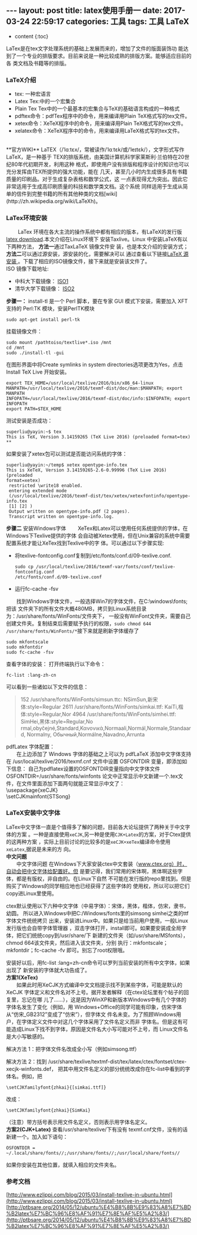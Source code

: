 --- layout: post
title:  latex使用手册一
date: 2017-03-24 22:59:17
categories: 工具 
tags:  工具 LaTeX
---
* content
{:toc}  
  
LaTex是在tex文字处理系统的基础上发展而来的，增加了文件的版面装饰功
能达到了一个专业的排版要求。目前来说是一种比较成熟的排版方案。能够适应目前的各
类文档及书籍等的排版。





### LaTeX介绍
* tex: 一种宏语言
* Latex Tex:中的一个宏集合 
* Plain Tex Tex中的一个最基本的宏集合与TeX的基础语言构成的一种格式
* pdftex命令：pdfTex程序中的命令，用来编译用Plain TeX格式写的tex文件。
* xetex命令：XeTeX程序中的命令，用来编译用Plain TeX格式写的tex文件。
* xelatex命令：XeTeX程序中的命令，用来编译用LaTeX格式写的tex文件。
<br/>
**官方WIKI**
LaTEX（/ˈlɑːtɛx/，常被读作/ˈlɑːtɛk/或/ˈleɪtɛk/），文字形式写作LaTeX，是一种基于
TEX的排版系统，由美国计算机科学家莱斯利·兰伯特在20世纪80年代初期开发，利用这种
格式，即使用户没有排版和程序设计的知识也可以充分发挥由TEX所提供的强大功能，能在
几天，甚至几小时内生成很多具有书籍质量的印刷品。对于生成复杂表格和数学公式，这
一点表现得尤为突出。因此它非常适用于生成高印刷质量的科技和数学类文档。这个系统
同样适用于生成从简单的信件到完整书籍的所有其他种类的文档[wiki](http://zh.wikipedia.org/wiki/LaTeXh)。

### LaTex环境安装

&emsp;&emsp; LaTex 环境在各大主流的操作系统中都有相应的版本，有LaTeX的发行版
[latex download](http://math.ecnu.edu.cn/~latex/soft.html).本文介绍在Linux环境下
安装Taxlive。Linux 中安装LaTeX有以下两种方法， **方法一**通过TaxLaTeX 镜像文件安
装，也是本文介绍的安装方式； **方法二**可以通过源安装，源安装的化，需要解决可以
通过查看以下链接[LaTeX 源安装
](http://ptbsare.org/2014/05/12/ubuntu%E4%B8%8B%E9%83%A8%E7%BD%B2latex%E7%BC%96%E8%AF%91%E7%8E%AF%E5%A2%83/)。下载了相应的ISO镜像文件，接下来就是安装该文件了。  
ISO 镜像下载地址:  
* 中科大下载镜像：
    [ISO1](http://mirrors.ustc.edu.cn/CTAN/systems/texlive/Images/)
* 清华大学下载镜像：
    [ISO2](https://mirrors.tuna.tsinghua.edu.cn/CTAN/systems/texlive/Images/)

**步骤一：**
install-tl 是一个 Perl 脚本，要在专家 GUI 模式下安装，需要加入 XFT 支持的
Perl:TK 模块，安装PerlTK模块  
```shell
sudo apt-get install perl-tk
```
挂载镜像文件：  
```shell
sudo mount /pathtoiso/textlive*.iso /mnt
cd /mnt
sudo ./install-tl -gui
```
在图形界面中将Create symlinks in system directories选项更改为Yes，点击 Install
TeX Live 开始安装。  
```shell
export TEX_HOME=/usr/local/texlive/2016/bin/x86_64-linux
MANPATH=/usr/local/texlive/2016/texmf-dist/doc/man:$MANPATH; export MANPATH
INFOPATH=/usr/local/texlive/2016/texmf-dist/doc/info:$INFOPATH; export INFOPATH
export PATH=$TEX_HOME
```
测试安装是否成功：  
```shell
superliu@yayin:~$ tex
This is TeX, Version 3.14159265 (TeX Live 2016) (preloaded format=tex)
**
```
如果安装了xetex包可以测试是否能访问系统的字体：  
```shell
superliu@yayin:~/temp$ xetex opentype-info.tex
This is XeTeX, Version 3.14159265-2.6-0.99996 (TeX Live 2016) (preloaded
format=xetex)
 restricted \write18 enabled.
 entering extended mode
 (/usr/local/texlive/2016/texmf-dist/tex/xetex/xetexfontinfo/opentype-info.tex
 [1] [2] )
 Output written on opentype-info.pdf (2 pages).
 Transcript written on opentype-info.log.
```
**步骤二** 安装Windows字体
&emsp;&emsp;XeTex和Latex可以使用任何系统提供的字体，在Windows下Texlive提供的字体
会自动被Xetex使用，但在Unix兼容的系统中需要配置系统才能让XeTex找到Texlive中的字
体。可以通过以下步骤实现:  
* 将texlive-fontconfig.conf复制到/etc/fonts/conf.d/09-texlive.conf.
    ```shell
    sudo cp /usr/local/texlive/2016/texmf-var/fonts/conf/texlive-fontconfig.conf
    /etc/fonts/conf.d/09-texlive.conf
    ```
* 运行fc-cache -fsv

&emsp;&emsp;找到Windows字体文件，一般选择Win7的字体文件，在C:\windows\fonts;把该
文件夹下的所有文件大概480MB，拷贝到Linux系统目录为：/usr/share/fonts/WinFonts/文件夹下，
一般没有WinFont文件夹，需要自己创建文件夹。复制结束后需要赋予执行的权限，`sudo chmod 644 /usr/share/fonts/WinFonts/*`接下来就是刷新字体缓存了  
```shell
sudo mkfontscale
sudo mkfontdir
sudo fc-cache -fsv
```
查看字体的安装：
打开终端执行以下命令：  
```shell
fc-list :lang-zh-cn
```
可以看到一些诸如以下文件的信息：  
>  152 /usr/share/fonts/WinFonts/simsun.ttc: NSimSun,新宋体:style=Regular
>2611 /usr/share/fonts/WinFonts/simkai.ttf: KaiTi,楷体:style=Regular,Nor
>4964 /usr/share/fonts/WinFonts/simhei.ttf: SimHei,黑体:style=Regular,No
> rmal,obyčejné,Standard,Κανονικά,Normaali,Normál,Normale,Standaard,     Normalny,
> Обычный,Normálne,Navadno,Arrunta

pdfLatex 字体配置：  
&emsp;&emsp;在上边添加了 Windows 字体的基础之上可以为 pdfLaTeX 添加中文字体支持在 /usr/local/texlive/2016/texmf.cnf 文件中设置 OSFONTDIR 变量，即添加如下信息：
自己为pdflatex设置的OSFONTDIR变量指向中文字体文件
OSFONTDIR=/usr/share/fonts/winfonts
论文中正常显示中文新建一个.tex文件，在文件里面添加下面两句就能正常显示中文了：  
\usepackage{xeCJK}  
\setCJKmainfont{STSong}

### LaTeX安装中文字体

LaTex中文字体一直是个值得多了解的问题，目前各大论坛提供了两种关于中文字体的方案
。一种是直接使用`xeCJK`,另一种是使用`CJK+Latex`的方案，对于Ctex提供的这两种方案
，实际上目前讨论的比较多的是`xeCJK+xeTex`编译命令使用 `xeLatex`,据说是未来的方
向。  
**中文问题**  
&emsp;&emsp;中文字体问题
在Windows下大家安装ctex中文套装（www.ctex.org）时，自动会把中文字体给配置好。但
是要记得，我们常用的宋体啊，黑体啊这些字体，都是有版权，非自由的。在Linux下自然
不可能在发行版的repo里找到。但是购买了Windows的同学相应地也已经获得了这些字体的
使用权，所以可以把它们copy进Linux里使用。

ctex默认使用以下六种中文字体（中易字体）：宋体，黑体，楷体，仿宋，隶书，幼圆。
所以进入Windows中把C:/Windows/fonts里的simsong simhei之类的ttf字体文件统统拷贝
出来，安装进Linux中。如果只是给当前用户使用，一般Linux发行版也会自带字体管理器
，双击字体打开，install即可。如果要安装成全局字体，把它们统统copy到/usr/share/下
新建的文件夹（如/usr/share/MSfonts），chmod 664该文件夹，然后进入该文件夹，分别
执行：mkfontscale；mkfontdir；fc-cache -fv 即可。别忘了root权限哦。

安装好以后，用fc-list :lang=zh-cn命令可以罗列当前安装的所有中文字体，如果出现了
新安装的字体就大功告成了。  
**方案1(XeTex)**  
&emsp;&emsp;如果此时用XeCJK方式编译中文文档提示找不到某些字体，可能是默认的XeCJK
字体定义和文件名对不上号。据开发者解释（在ctex论坛里有个帖子的回复里，忘记在哪
儿了……），这是因为WinXP和新版本Windows中有几个字体的字体名发生了变化（例如，用
Windows+Office的同学可能有印象，仿宋字体从“仿宋_GB2312”变成了“仿宋”），但字体文
件名未变。为了照顾Windows用户，在字体定义文件中对这几个字体采用了文件名定义而非
字体名。但是这有可能造成Linux下找不到字体，原因是文件名大小写可能对不上号，而
Linux文件名是大小写敏感的。

解决方法 1：把字体文件名改成全小写（例如simsong.ttf）

解决方法 2：找到
/usr/share/texlive/textmf-dist/tex/latex/ctex/fontset/ctex-xecjk-winfonts.def，
把其中用文件名定义的部分统统改成你在fc-list中看到的字体名。例如，把
```shell
\setCJKfamilyfont{zhkai}{[simkai.ttf]}
```
改成：  
```language
\setCJKfamilyfont{zhkai}{SimKai}
```
（注意）带方括号表示用文件名定义，否则表示用字体名定义。  
**方案2(CJK+Latex)**
查看/usr/share/texlive/下有没有 texmf.cnf文件，没有的话新建一个。加入如下语句：
```language
OSFONTDIR = ~/.local/share/fonts//;/usr/share/fonts//;/usr/local/share/fonts//
```
如果你安装在其他位置，就填入相应的文件夹名。

### 参考文档

[http://www.ezlippi.com/blog/2015/03/install-texlive-in-ubuntu.html](http://www.ezlippi.com/blog/2015/03/install-texlive-in-ubuntu.html)  
[http://ptbsare.org/2014/05/12/ubuntu%E4%B8%8B%E9%83%A8%E7%BD%B2latex%E7%BC%96%E8%AF%91%E7%8E%AF%E5%A2%83/](http://ptbsare.org/2014/05/12/ubuntu%E4%B8%8B%E9%83%A8%E7%BD%B2latex%E7%BC%96%E8%AF%91%E7%8E%AF%E5%A2%83/)

